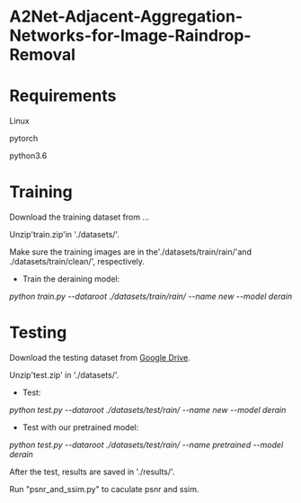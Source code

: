 # A2Net-Adjacent-Aggregation-Networks-for-Image-Raindrop-Removal

Requirements
========

Linux

pytorch

python3.6


Training
======

Download the training dataset from ...

Unzip'train.zip'in './datasets/'. 

Make sure the training images are in the'./datasets/train/rain/'and ./datasets/train/clean/', respectively.

- Train the deraining model:

*python train.py --dataroot ./datasets/train/rain/ --name new --model derain*



Testing
=======

Download the testing dataset from [Google Drive](https://drive.google.com/drive/folders/1ps9u1KyI_W0c0hJaZ_gKWwG8hJgd7KKA).

Unzip'test.zip' in './datasets/'.

- Test:

*python test.py --dataroot ./datasets/test/rain/ --name new --model derain*

- Test with our pretrained model:

*python test.py --dataroot ./datasets/test/rain/ --name pretrained --model derain*

After the test, results are saved in './results/'.

Run "psnr_and_ssim.py" to caculate psnr and ssim.
